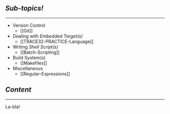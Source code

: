 ## *Sub-topics!*
---
* Version Control
	* [[Git]]
* Dealing with *Embedded Target(s)*
	* [[TRACE32-PRACTICE-Language]]
* Writing *Shell Script(s)*
	* [[Batch-Scripting]]
* Build System(s)
	* [[Makefiles]]
* Miscellaneous
	* [[Regular-Expressions]]
## *Content*
---
La-bla!